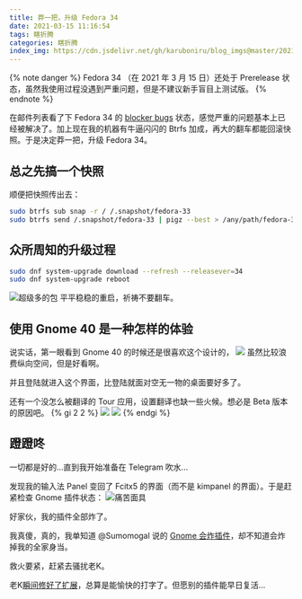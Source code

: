 ```yaml
---
title: 莽一把，升级 Fedora 34
date: 2021-03-15 11:16:54
tags: 瞎折腾
categories: 瞎折腾
index_img: https://cdn.jsdelivr.net/gh/karuboniru/blog_imgs@master/20210315111708.png
---
```


{% note danger %}
Fedora 34 （在 2021 年 3 月 15 日）还处于 Prerelease 状态，虽然我使用过程没遇到严重问题，但是不建议新手盲目上测试版。
{% endnote %}

在邮件列表看了下 Fedora 34 的 [blocker bugs] 状态，感觉严重的问题基本上已经被解决了。加上现在我的机器有牛逼闪闪的 Btrfs 加成，再大的翻车都能回滚快照。于是决定莽一把，升级 Fedora 34。

## 总之先搞一个快照
顺便把快照传出去：
```Bash
sudo btrfs sub snap -r / /.snapshot/fedora-33
sudo btrfs send /.snapshot/fedora-33 | pigz --best > /any/path/fedora-33.btrfs.gz
```

## 众所周知的升级过程
```Bash
sudo dnf system-upgrade download --refresh --releasever=34
sudo dnf system-upgrade reboot
```
![超级多的包](https://cdn.jsdelivr.net/gh/karuboniru/blog_imgs@master/20210315113127.png)
平平稳稳的重启，祈祷不要翻车。

## 使用 Gnome 40 是一种怎样的体验
说实话，第一眼看到 Gnome 40 的时候还是很喜欢这个设计的，
![](https://cdn.jsdelivr.net/gh/karuboniru/blog_imgs@master/20210315113321.png)
虽然比较浪费纵向空间，但是好看啊。

并且登陆就进入这个界面，比登陆就面对空无一物的桌面要好多了。

还有一个没怎么被翻译的 Tour 应用，设置翻译也缺一些火候。想必是 Beta 版本的原因吧。
{% gi 2 2 %}
![](https://cdn.jsdelivr.net/gh/karuboniru/blog_imgs@master/20210315113443.png)
![](https://cdn.jsdelivr.net/gh/karuboniru/blog_imgs@master/20210315113609.png)
{% endgi %}

## 蹬蹬咚
一切都是好的...直到我开始准备在 Telegram 吹水...

发现我的输入法 Panel 变回了 Fcitx5 的界面（而不是 kimpanel 的界面）。于是赶紧检查 Gnome 插件状态：
![痛苦面具](https://cdn.jsdelivr.net/gh/karuboniru/blog_imgs@master/20210315114401.jpg)

好家伙，我的插件全部炸了。

我真傻，真的，我单知道 @Sumomogal 说的 [Gnome 会炸插件]，却不知道会炸掉我的全家身当。

救火要紧，赶紧去骚扰老K。

老K[瞬间修好了扩展]，总算是能愉快的打字了。但愿别的插件能早日复活...

[blocker bugs]: https://qa.fedoraproject.org/blockerbugs/milestone/34/beta/buglist
[Gnome 会炸插件]: https://twitter.com/Sumomogal/status/1370576849084899331?s=20
[瞬间修好了扩展]: https://github.com/wengxt/gnome-shell-extension-kimpanel/commit/f0afbfe17ab421841a15eb8d0761d9105686b7f1